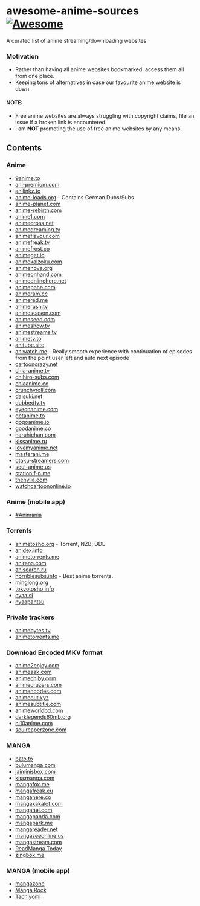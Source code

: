 # awesome-anime-sources [![Awesome](https://cdn.rawgit.com/sindresorhus/awesome/d7305f38d29fed78fa85652e3a63e154dd8e8829/media/badge.svg)](https://github.com/sindresorhus/awesome)

A curated list of anime streaming/downloading websites.

### Motivation

* Rather than having all anime websites bookmarked, access them all from one place.
* Keeping tons of alternatives in case our favourite anime website is down.


#### NOTE:

* Free anime websites are always struggling with copyright claims, file an issue if a broken link is encountered.
* I am **NOT** promoting the use of free anime websites by any means.


## Contents

### Anime

* [9anime.to](https://www2.9anime.to/)
* [ani-premium.com](http://ani-premium.com/)
* [anilinkz.to](http://anilinkz.to/)
* [anime-loads.org](https://www.anime-loads.org/) - Contains German Dubs/Subs
* [anime-planet.com](https://www.anime-planet.com/)
* [anime-rebirth.com](http://anime-rebirth.com/)
* [anime1.com](http://www.anime1.com/)
* [animecross.net](http://www.animecross.net/)
* [animedreaming.tv](http://www.animedreaming.tv/)
* [animeflavour.com](http://animeflavor.com/)
* [animefreak.tv](http://www.animefreak.tv/)
* [animefrost.co](http://animefrost.co/)
* [animeget.io](http://animeget.io/)
* [animekaizoku.com](https://animekaizoku.com/)
* [animenova.org](http://animenova.org/)
* [animeonhand.com](http://www.animeonhand.com/)
* [animeonlinehere.net](http://animeonlinehere.net/)
* [animepahe.com](https://animepahe.com/)
* [animeram.cc](https://ww2.animeram.cc/)
* [animered.me](http://animered.me/)
* [animerush.tv](http://www.animerush.tv/)
* [animeseason.com](http://www.animeseason.com/)
* [animeseed.com](http://animeseed.com/)
* [animeshow.tv](http://animeshow.tv/)
* [animestreams.tv](https://animestreams.tv/)
* [animetv.to](https://www2.animetv.to/)
* [anitube.site](https://www.anitube.site/)
* [aniwatch.me](https://aniwatch.me/) - Really smooth experience with continuation of episodes from the point user left and auto next episode
* [cartooncrazy.net](http://ww1.cartooncrazy.net/)
* [chia-anime.tv](http://www.chia-anime.tv/)
* [chihiro-subs.com](https://chihiro-subs.com/)
* [chiaanime.co](http://www.chiaanime.co/)
* [crunchyroll.com](http://www.crunchyroll.com/)
* [daisuki.net](https://www.daisuki.net/)
* [dubbedtv.tv](http://www.dubbedtv.tv/)
* [eyeonanime.com](http://eyeonanime.com/)
* [getanime.to](http://getanime.to/)
* [gogoanime.io](https://www1.gogoanime.sh/)
* [goodanime.co](http://www.goodanime.co/)
* [haruhichan.com](http://haruhichan.com/)
* [kissanime.ru](http://kissanime.ru/)
* [lovemyanime.net](http://www.lovemyanime.net/)
* [masterani.me](https://www.masterani.me/)
* [otaku-streamers.com](https://otaku-streamers.com/)
* [soul-anime.us](http://www13.soul-anime.us/)
* [station.f-n.me](https://station.f-n.me/)
* [thehylia.com](https://anime.thehylia.com/)
* [watchcartoononline.io](https://www.watchcartoononline.io/)

### Anime (mobile app)
* [#Animania](http://www.mobi24.net/#anime)

### Torrents
* [animetosho.org](https://animetosho.org) - Torrent, NZB, DDL
* [anidex.info](https://anidex.info/)
* [animetorrents.me](https://animetorrents.me/)
* [anirena.com](https://www.anirena.com/)
* [anisearch.ru](https://anisearch.ru/)
* [horriblesubs.info](http://horriblesubs.info/) - Best anime torrents.
* [minglong.org](http://tracker.minglong.org:8080/)
* [tokyotosho.info](https://www.tokyotosho.info/)
* [nyaa.si](https://nyaa.si/)
* [nyaapantsu](https://nyaa.pantsu.cat/)

### Private trackers

 * [animebytes.tv](https://animebytes.tv/)
 * [animetorrents.me](https://animetorrents.me/)

### Download Encoded MKV format

* [anime2enjoy.com](http://anime2enjoy.com/)
* [animeaak.com](http://www.animeaak.com/)
* [animechiby.com](http://www.animechiby.com/)
* [animecruzers.com](http://animecruzers.com/)
* [animencodes.com](http://animencodes.com)
* [animeout.xyz](https://www.animeout.xyz/)
* [animesubtitle.com](http://animesubtitle.com/)
* [animeworldbd.com](http://animeworldbd.com)
* [darklegends60mb.org](http://www.darklegends60mb.org/)
* [hi10anime.com](http://hi10anime.com/)
* [soulreaperzone.com](http://www.soulreaperzone.com/)

### MANGA

* [bato.to](http://bato.to/)
* [bulumanga.com](http://bulumanga.com/)
* [jaiminisbox.com](https://jaiminisbox.com/)
* [kissmanga.com](http://kissmanga.com/)
* [mangafox.me](https://mangafox.me/)
* [mangafreak.eu](http://mangafreak.eu/)
* [mangahere.co](https://www.mangahere.co/)
* [mangakakalot.com](http://mangakakalot.com/)
* [manganel.com](http://manganel.com)
* [mangapanda.com](http://www.mangapanda.com/)
* [mangapark.me](http://mangapark.me/)
* [mangareader.net](http://www.mangareader.net/)
* [mangaseeonline.us](http://mangaseeonline.us/)
* [mangastream.com](http://mangastream.com/)
* [ReadManga Today](https://www.readmng.com/)
* [zingbox.me](http://www.zingbox.me/)

### MANGA (mobile app)
* [mangazone](https://play.google.com/store/apps/details?id=com.ng.mangazone&hl=en)
* [Manga Rock](https://play.google.com/store/apps/details?id=com.notabasement.mangarock.android.titan)
* [Tachiyomi](https://github.com/inorichi/tachiyomi)
